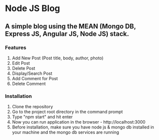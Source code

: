 # Node JS Blog
## A simple blog using the MEAN (Mongo DB, Express JS, Angular JS, Node JS) stack.

### Features
1. Add New Post (Post title, body, author, photo)
2. Edit Post
3. Delete Post
4. Display/Search Post
5. Add Comment for Post
6. Delete Comment

### Installation
1. Clone the repository
2. Go to the project root directory in the command prompt
3. Type "npm start" and hit enter
4. Now you can run application in the browser - http://localhost:3000
5. Before installation, make sure you have node js & mongo db installed in your machine and the mongo db services are running
